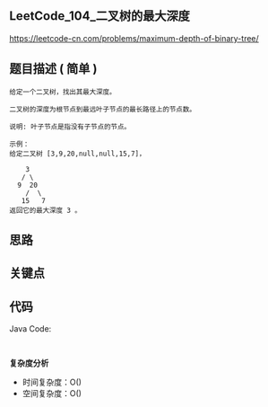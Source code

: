 
## LeetCode_104_二叉树的最大深度

https://leetcode-cn.com/problems/maximum-depth-of-binary-tree/

## 题目描述 ( 简单 )

```
给定一个二叉树，找出其最大深度。

二叉树的深度为根节点到最远叶子节点的最长路径上的节点数。

说明: 叶子节点是指没有子节点的节点。

示例：
给定二叉树 [3,9,20,null,null,15,7]，

    3
   / \
  9  20
    /  \
   15   7
返回它的最大深度 3 。
```

## 思路



## 关键点



## 代码

Java Code:

``` java



```


**复杂度分析**

- 时间复杂度：O()
- 空间复杂度：O()


